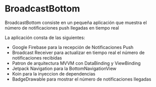 # BroadcastBottom

BroadcastBottom consiste en un pequeña aplicación que muestra el número de notificaciones push llegadas en tiempo real

La aplicación consta de las siguientes:
- Google Firebase para la recepción de Notificaciones Push
- Broadcast Receiver para actualizar en tiempo real el número de notificaciones recibidas
- Patron de arquitectura MVVM con DataBinding y ViewBinding
- Jetpack Navigation para la BottomNavigationView
- Koin para la inyeccion de dependencias
- BadgeDrawable para mostrar el número de notificaciones llegadas
